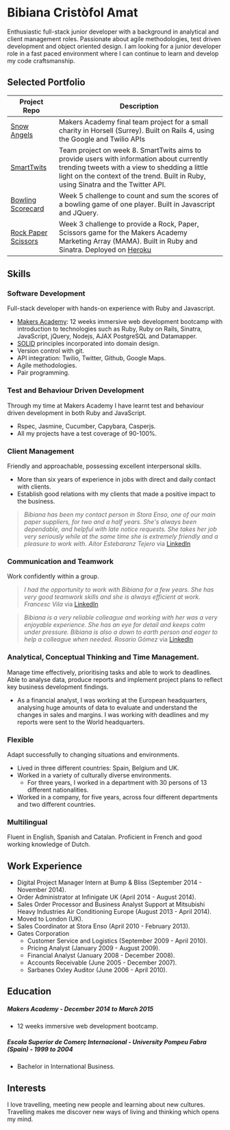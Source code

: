 # Bibiana Cristòfol Amat

Enthusiastic full-stack junior developer with a background in analytical and client management roles. Passionate about agile methodologies, test driven development and object oriented design. I am looking for a junior developer role in a fast paced environment where I can continue to learn and develop my code craftsmanship.

## Selected Portfolio

| Project Repo | Description |
| ------------ | ----------- |
| [Snow Angels](https://github.com/BibianaC/snow-angels) | Makers Academy final team project for a small charity in Horsell (Surrey). Built on Rails 4, using the Google and Twilio APIs |
| [SmartTwits](https://github.com/BibianaC/smart_twits) | Team project on week 8. SmartTwits aims to provide users with information about currently trending tweets with a view to shedding a little light on the context of the trend. Built in Ruby, using Sinatra and the Twitter API. |
| [Bowling Scorecard](https://github.com/BibianaC/bowling_scorecard) | Week 5 challenge to count and sum the scores of a bowling game of one player. Built in Javascript and JQuery. |
| [Rock Paper Scissors](https://github.com/BibianaC/ronin_badge_test) | Week 3 challenge to provide a Rock, Paper, Scissors game for the Makers Academy Marketing Array (MAMA). Built in Ruby and Sinatra. Deployed on [Heroku](https://my-rock-paper-scissors.herokuapp.com/) |

## Skills 

### Software Development

Full-stack developer with hands-on experience with Ruby and Javascript.

- [Makers Academy](http://www.makersacademy.com/): 12 weeks immersive web development bootcamp with introduction to technologies such as Ruby, Ruby on Rails, Sinatra, JavaScript, jQuery, Nodejs, AJAX PostgreSQL and Datamapper.
- [SOLID](http://en.wikipedia.org/wiki/SOLID_%28object-oriented_design%29) principles incorporated into domain design.
- Version control with git.
- API integration: Twilio, Twitter, Github, Google Maps.
- Agile methodologies.
- Pair programming.

### Test and Behaviour Driven Development

Through my time at Makers Academy I have learnt test and behaviour driven development in both Ruby and JavaScript.

- Rspec, Jasmine, Cucumber, Capybara, Casperjs.
- All my projects have a test coverage of 90-100%.

### Client Management

Friendly and approachable, possessing excellent interpersonal skills.

- More than six years of experience in jobs with direct and daily contact with clients.
- Establish good relations with my clients that made a positive impact to the business. 

> *Bibiana has been my contact person in Stora Enso, one of our main paper suppliers, for two and a half years. She's always been dependable, and helpful with late notice requests. She takes her job very seriously while at the same time she is extremely friendly and a pleasure to work with. Aitor Estebaranz Tejero* via [LinkedIn](https://uk.linkedin.com/in/bibiana-cristofol-336ab639)

### Communication and Teamwork

Work confidently within a group.

> *I had the opportunity to work with Bibiana for a few years. She has very good teamwork skills and she is always efficient at work. Francesc Vila* via [LinkedIn](https://uk.linkedin.com/in/bibiana-cristofol-336ab639)

> *Bibiana is a very reliable colleague and working with her was a very enjoyable experience. She has an eye for detail and keeps calm under pressure. Bibiana is also a down to earth person and eager to help a colleague when needed. Rosario Gómez* via [LinkedIn](https://uk.linkedin.com/in/bibiana-cristofol-336ab639)

### Analytical, Conceptual Thinking and Time Management.

Manage time effectively, prioritising tasks and able to work to deadlines. Able to analyse data, produce reports and implement project plans to reflect key business development findings.

- As a financial analyst, I was working at the European headquarters, analysing huge amounts of data to evaluate and understand the changes in sales and margins. I was working with deadlines and my reports were sent to the World headquarters.

### Flexible

Adapt successfully to changing situations and environments.

- Lived in three different countries: Spain, Belgium and UK.
- Worked in a variety of culturally diverse environments.
  - For three years, I worked in a department with 30 persons of 13 different nationalities.
- Worked in a company, for five years, across four different departments and two different countries.

### Multilingual

Fluent in English, Spanish and Catalan. Proficient in French and good working knowledge of Dutch.

## Work Experience

- Digital Project Manager Intern at Bump & Bliss (September 2014 - November 2014).
- Order Administrator at Infinigate UK (April 2014 - August 2014).
- Sales Order Processor and Business Analyst Support at Mitsubishi Heavy Industries 
  Air Conditioning Europe (August 2013 - April 2014).
- Moved to London (UK).
- Sales Coordinator at Stora Enso (April 2010 - February 2013).
- Gates Corporation
  - Customer Service and Logistics (September 2009 - April 2010).
  - Pricing Analyst (January 2009 - August 2009).
  - Financial Analyst (January 2008 - December 2008).
  - Accounts Receivable (June 2005 - December 2007).
  - Sarbanes Oxley Auditor (June 2006 - April 2010).

## Education

##### Makers Academy - December 2014 to March 2015

- 12 weeks immersive web development bootcamp.

##### Escola Superior de Comerç Internacional - University Pompeu Fabra (Spain) - 1999 to 2004

- Bachelor in International Business.

## Interests

I love travelling, meeting new people and learning about new cultures. Travelling makes me discover new ways of living and thinking which opens my mind. 

